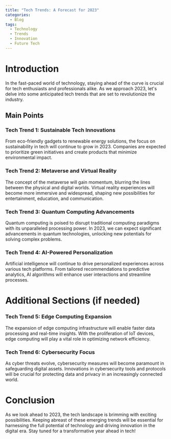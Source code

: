 ```yaml
---
title: "Tech Trends: A Forecast for 2023"
categories:
  - Blog
tags:
  - Technology
  - Trends
  - Innovation
  - Future Tech
---
```


# Introduction
In the fast-paced world of technology, staying ahead of the curve is crucial for tech enthusiasts and professionals alike. As we approach 2023, let's delve into some anticipated tech trends that are set to revolutionize the industry.

## Main Points
### Tech Trend 1: Sustainable Tech Innovations
From eco-friendly gadgets to renewable energy solutions, the focus on sustainability in tech will continue to grow in 2023. Companies are expected to prioritize green initiatives and create products that minimize environmental impact.

### Tech Trend 2: Metaverse and Virtual Reality
The concept of the metaverse will gain momentum, blurring the lines between the physical and digital worlds. Virtual reality experiences will become more immersive and widespread, shaping new possibilities for entertainment, education, and communication.

### Tech Trend 3: Quantum Computing Advancements
Quantum computing is poised to disrupt traditional computing paradigms with its unparalleled processing power. In 2023, we can expect significant advancements in quantum technologies, unlocking new potentials for solving complex problems.

### Tech Trend 4: AI-Powered Personalization
Artificial intelligence will continue to drive personalized experiences across various tech platforms. From tailored recommendations to predictive analytics, AI algorithms will enhance user interactions and streamline processes.

# Additional Sections (if needed)
### Tech Trend 5: Edge Computing Expansion
The expansion of edge computing infrastructure will enable faster data processing and real-time insights. With the proliferation of IoT devices, edge computing will play a vital role in optimizing network efficiency.

### Tech Trend 6: Cybersecurity Focus
As cyber threats evolve, cybersecurity measures will become paramount in safeguarding digital assets. Innovations in cybersecurity tools and protocols will be crucial for protecting data and privacy in an increasingly connected world.

# Conclusion
As we look ahead to 2023, the tech landscape is brimming with exciting possibilities. Keeping abreast of these emerging trends will be essential for harnessing the full potential of technology and driving innovation in the digital era. Stay tuned for a transformative year ahead in tech!